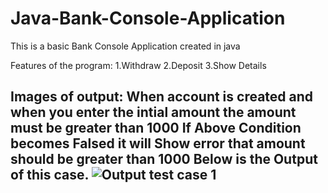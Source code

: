 # Java-Bank-Console-Application

This is a basic Bank Console Application created in java

Features of the program:
1.Withdraw
2.Deposit
3.Show Details

Images of output:
When account is created and when you enter the intial amount
the amount must be greater than 1000 
If Above Condition becomes Falsed it will Show error that amount should be greater than  1000 
Below is the Output of this case.
![Output test case 1](https://imgur.com/8wfIAe8)
---









